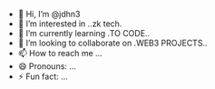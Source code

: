 - 👋 Hi, I’m @jdhn3
- 👀 I’m interested in ..zk tech.
- 🌱 I’m currently learning .TO CODE..
- 💞️ I’m looking to collaborate on .WEB3 PROJECTS..
- 📫 How to reach me ...
- 😄 Pronouns: ...
- ⚡ Fun fact: ...

<!---
jdhn3/jdhn3 is a ✨ special ✨ repository because its `README.md` (this file) appears on your GitHub profile.
You can click the Preview link to take a look at your changes.
--->
